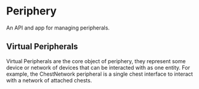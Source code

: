 # Periphery

An API and app for managing peripherals.

## Virtual Peripherals

Virtual Peripherals are the core object of periphery, they represent some device or network of devices that can be interacted with as one entity. For example, the ChestNetwork peripheral is a single chest interface to interact with a network of attached chests.
